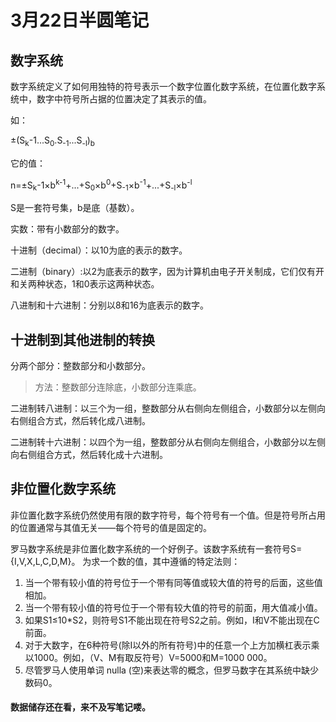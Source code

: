 #  3月22日半圆笔记
## 数字系统
数字系统定义了如何用独特的符号表示一个数字位置化数字系统，在位置化数字系统中，数字中符号所占据的位置决定了其表示的值。

如：

±(S<sub>k</sub>-1...S<sub>0</sub>.S<sub>-1</sub>...S<sub>-l</sub>)<sub>b</sub>

它的值：
   
n=±S<sub>k</sub>-1×b<sup>k-1</sup>+...+S<sub>0</sub>×b<sup>0</sup>+S<sub>-1</sub>×b<sup>-1</sup>+...+S<sub>-l</sub>×b<sup>-l</sup>

S是一套符号集，b是底（基数）。
 
 实数：带有小数部分的数字。

十进制（decimal）：以10为底的表示的数字。

二进制（binary）:以2为底表示的数字，因为计算机由电子开关制成，它们仅有开和关两种状态，1和0表示这两种状态。

八进制和十六进制：分别以8和16为底表示的数字。

## 十进制到其他进制的转换
分两个部分：整数部分和小数部分。
> 方法：整数部分连除底，小数部分连乘底。

二进制转八进制：以三个为一组，整数部分从右侧向左侧组合，小数部分以左侧向右侧组合方式，然后转化成八进制。

二进制转十六进制：以四个为一组，整数部分从右侧向左侧组合，小数部分以左侧向右侧组合方式，然后转化成十六进制。

## 非位置化数字系统
非位置化数字系统仍然使用有限的数字符号，每个符号有一个值。但是符号所占用的位置通常与其值无关——每个符号的值是固定的。

罗马数字系统是非位置化数字系统的一个好例子。该数字系统有一套符号S={I,V,X,L,C,D,M}。
为求一个数的值，其中遵循的特定法则：
1. 当一个带有较小值的符号位于一个带有同等值或较大值的符号的后面，这些值相加。
2. 当一个带有较小值的符号位于一个带有较大值的符号的前面，用大值减小值。
3. 如果S1≤10*S2，则符号S1不能出现在符号S2之前。例如，I和V不能出现在C前面。
4. 对于大数字，在6种符号(除I以外的所有符号)中的任意一个上方加横杠表示乘以1000。例如，（V、M有取反符号）V=5000和M=1000 000。
5. 尽管罗马人使用单词 nulla (空)来表达零的概念，但罗马数字在其系统中缺少数码0。

#### 数据储存还在看，来不及写笔记喽。

